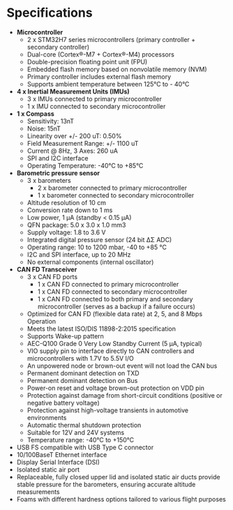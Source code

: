 # Specifications

* **Microcontroller**
  * 2 x STM32H7 series microcontrollers (primary controller + secondary controller)
  * Dual-core (Cortex®-M7 + Cortex®-M4) processors
  * Double-precision floating point unit (FPU)
  * Embedded flash memory based on nonvolatile memory (NVM)
  * Primary controller includes external flash memory
  * Supports ambient temperature between 125°C to - 40°C
* **4 x Inertial Measurement Units (IMUs)**
  * 3 x IMUs connected to primary microcontroller
  * 1 x IMU connected to secondary microcontroller
* **1 x Compass**
  * Sensitivity: 13nT
  * Noise: 15nT
  * Linearity over +/- 200 uT: 0.50%
  * Field Measurement Range: +/- 1100 uT
  * Current @ 8Hz, 3 Axes: 260 uA
  * SPI and I2C interface
  * Operating Temperature: -40°C to +85°C
* **Barometric pressure sensor**
  * 3 x barometers
    * 2 x barometer connected to primary microcontroller
    * 1 x barometer connected to secondary microcontroller
  * Altitude resolution of 10 cm
  * Conversion rate down to 1 ms
  * Low power, 1 μA (standby < 0.15 μA)
  * QFN package: 5.0 x 3.0 x 1.0 mm3
  * Supply voltage: 1.8 to 3.6 V
  * Integrated digital pressure sensor (24 bit ΔΣ ADC)
  * Operating range: 10 to 1200 mbar, -40 to +85 °C
  * I2C and SPI interface, up to 20 MHz
  * No external components (internal oscillator)
* **CAN FD Transceiver**
  * 3 x CAN FD ports
    * 1 x CAN FD connected to primary microcontroller
    * 1 x CAN FD connected to secondary microcontroller
    * 1 x CAN FD connected to both primary and secondary microcontroller (serves as a backup if a failure occurs)
  * Optimized for CAN FD (flexible data rate) at 2, 5, and 8 Mbps Operation
  * Meets the latest ISO/DIS 11898-2:2015 specification
  * Supports Wake-up pattern
  * AEC-Q100 Grade 0 Very Low Standby Current (5 µA, typical)
  * VIO supply pin to interface directly to CAN controllers and microcontrollers with 1.7V to 5.5V I/O
  * An unpowered node or brown-out event will not load the CAN bus
  * Permanent dominant detection on TXD
  * Permanent dominant detection on Bus
  * Power-on reset and voltage brown-out protection on VDD pin
  * Protection against damage from short-circuit conditions (positive or negative battery voltage)
  * Protection against high-voltage transients in automotive environments
  * Automatic thermal shutdown protection
  * Suitable for 12V and 24V systems
  * Temperature range: -40°C to +150°C
* USB FS compatible with USB Type C connector
* 10/100BaseT Ethernet interface
* Display Serial Interface (DSI)
* Isolated static air port
* Replaceable, fully closed upper lid and isolated static air ducts provide stable pressure for the barometers, ensuring accurate altitude measurements
* Foams with different hardness options tailored to various flight purposes
